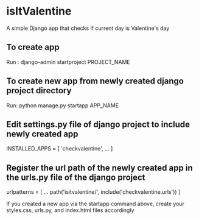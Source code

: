 # isItValentine
A simple Django app that checks if current day is Valentine's day

## To create app
Run : django-admin startproject PROJECT_NAME

## To create new app from newly created django project directory
Run: python manage.py startapp APP_NAME

## Edit settings.py file of django project to include newly created app
INSTALLED_APPS = [
    'checkvalentine',
    ...
]

## Register the url path of the newly created app in the urls.py file of the django project
urlpatterns = [
    ...
    path('isitvalentine/', include('checkvalentine.urls'))
]

If you created a new app via the startapp command above, create your styles.css, urls.py, and index.html files accordingly
